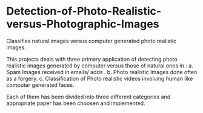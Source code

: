 # Detection-of-Photo-Realistic-versus-Photographic-Images
Classifies natural images versus computer generated photo realistic images.

This projects deals with three primary application of detecting photo realistic images generated by computer versus those of natural ones in :
a. Spam Images received in emails/ adds . 
b. Photo realistic Images done often as a forgery.
c. Classification of Photo realistic videos involving human like computer generated faces.

Each of them has been divided into three different categories and appropriate paper has been choosen and implemented.
